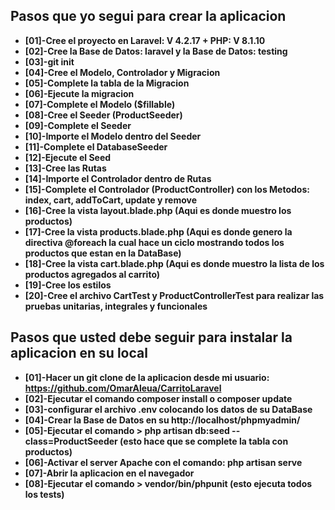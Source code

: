 

## Pasos que yo segui para crear la aplicacion

- **[01]-Cree el proyecto en Laravel: V 4.2.17 + PHP: V 8.1.10**
- **[02]-Cree la Base de Datos: laravel y la Base de Datos: testing**
- **[03]-git init**
- **[04]-Cree el Modelo, Controlador y Migracion**
- **[05]-Complete la tabla de la Migracion**
- **[06]-Ejecute la migracion**
- **[07]-Complete el Modelo ($fillable)**
- **[08]-Cree el Seeder (ProductSeeder)**
- **[09]-Complete el Seeder**
- **[10]-Importe el Modelo dentro del Seeder**
- **[11]-Complete el DatabaseSeeder**
- **[12]-Ejecute el Seed**
- **[13]-Cree las Rutas**
- **[14]-Importe el Controlador dentro de Rutas**
- **[15]-Complete el Controlador (ProductController) con los Metodos: index, cart, addToCart, update y remove**
- **[16]-Cree la vista layout.blade.php (Aqui es donde muestro los productos)**
- **[17]-Cree la vista products.blade.php (Aqui es donde genero la directiva @foreach la cual hace un ciclo mostrando todos los productos que estan en la DataBase)**
- **[18]-Cree la vista cart.blade.php (Aqui es donde muestro la lista de los productos agregados al carrito)**
- **[19]-Cree los estilos**
- **[20]-Cree el archivo CartTest y ProductControllerTest para realizar las pruebas unitarias, integrales y funcionales**


## Pasos que usted debe seguir para instalar la aplicacion en su local

- **[01]-Hacer un git clone de la aplicacion desde mi usuario: https://github.com/OmarAleua/CarritoLaravel**
- **[02]-Ejecutar el comando composer install o composer update**
- **[03]-configurar el archivo .env colocando los datos de su DataBase**
- **[04]-Crear la Base de Datos en su http://localhost/phpmyadmin/**
- **[05]-Ejecutar el comando > php artisan db:seed --class=ProductSeeder (esto hace que se complete la tabla con productos)**
- **[06]-Activar el server Apache con el comando: php artisan serve**
- **[07]-Abrir la aplicacion en el navegador**
- **[08]-Ejecutar el comando > vendor/bin/phpunit (esto ejecuta todos los tests)**

